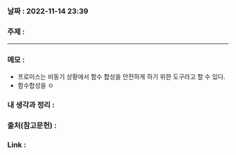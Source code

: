 ### 날짜 : 2022-11-14 23:39
### 주제 : 

---- 

### 메모 : 
- 프로미스는 비동기 상황에서 함수 합성을 안전하게 하기 위한 도구라고 할 수 있다. 
- 함수합성을 ㅇ


### 내 생각과 정리 : 


### 출처(참고문헌) : 


### Link : 
